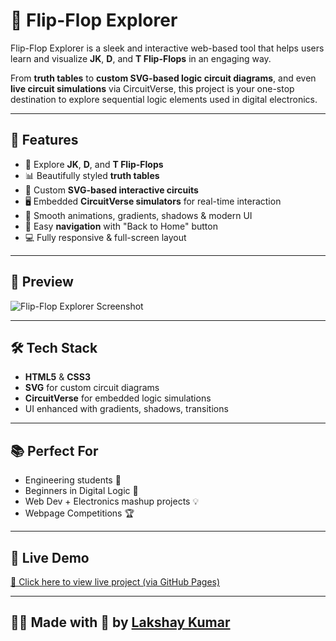 # 🔄 Flip-Flop Explorer

Flip-Flop Explorer is a sleek and interactive web-based tool that helps users learn and visualize **JK**, **D**, and **T Flip-Flops** in an engaging way.

From **truth tables** to **custom SVG-based logic circuit diagrams**, and even **live circuit simulations** via CircuitVerse, this project is your one-stop destination to explore sequential logic elements used in digital electronics.

---

## 🚀 Features

- 🧠 Explore **JK**, **D**, and **T Flip-Flops**
- 📊 Beautifully styled **truth tables**
- 🧩 Custom **SVG-based interactive circuits**
- 🖥️ Embedded **CircuitVerse simulators** for real-time interaction
- 🎨 Smooth animations, gradients, shadows & modern UI
- 🧭 Easy **navigation** with "Back to Home" button
- 💻 Fully responsive & full-screen layout

---

## 📸 Preview

![Flip-Flop Explorer Screenshot](assets/images/preview.png)

---

## 🛠️ Tech Stack

- **HTML5** & **CSS3**
- **SVG** for custom circuit diagrams
- **CircuitVerse** for embedded logic simulations
- UI enhanced with gradients, shadows, transitions

---

## 📚 Perfect For

- Engineering students 📘
- Beginners in Digital Logic 🔢
- Web Dev + Electronics mashup projects 💡
- Webpage Competitions 🏆

---

## 🔗 Live Demo

[🔗 Click here to view live project (via GitHub Pages)](https://yourusername.github.io/flip-flop-explorer)

---

## 👨‍💻 Made with 💙 by [Lakshay Kumar](https://github.com/yourusername)
